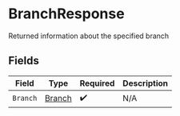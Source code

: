 # BranchResponse

Returned information about the specified branch


## Fields

| Field                                   | Type                                    | Required                                | Description                             |
| --------------------------------------- | --------------------------------------- | --------------------------------------- | --------------------------------------- |
| `Branch`                                | [Branch](../../models/shared/branch.md) | :heavy_check_mark:                      | N/A                                     |